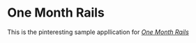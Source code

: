 # One Month Rails

This is the pinteresting sample appllication for 
[*One Month Rails*](http://onemonthrails.com)